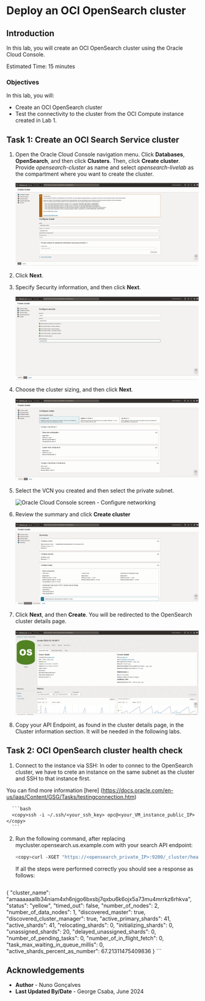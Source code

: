 # Deploy an OCI OpenSearch cluster

## Introduction

In this lab, you will create an OCI OpenSearch cluster using the Oracle Cloud Console. 

Estimated Time: 15 minutes

### Objectives

In this lab, you will:
- Create an OCI OpenSearch cluster
- Test the connectivity to the cluster from the OCI Compute instance created in Lab 1.

## Task 1: Create an OCI Search Service cluster

1. Open the Oracle Cloud Console navigation menu. Click **Databases**, **OpenSearch**, and then click **Clusters**. Then, click **Create cluster**. Provide *opensearch-cluster* as name and select *opensearch-livelab* as the compartment where you want to create the cluster.

   ![Oracle Cloud Console screen - Configure cluster](../images/image1.png)

2. Click **Next**.
3. Specify Security information, and then click **Next**.

   ![Oracle Cloud Console screen - Security](../images/image1-5.png)
4. Choose the cluster sizing, and then click **Next**.

   ![Oracle Cloud Console screen - Configure nodes](../images/image2.png)

5. Select the VCN you created and then select the private subnet.

   ![Oracle Cloud Console screen - Configure networking](../images/image3.png)

6. Review the summary and click **Create cluster**

   ![Oracle Cloud Console screen - Configure networking](../images/image3-5.png)

7. Click **Next**, and then **Create**. You will be redirected to the OpenSearch cluster details page.

   ![Oracle Cloud Console screen - Configure cluster details page, after cluster creation](../images/image4.png)

8. Copy your API Endpoint, as found in the cluster details page, in the Cluster information section. It will be needed in the following labs.

## Task 2: OCI OpenSearch cluster health check

1. Connect to the instance via SSH:
In oder to connec to the OpenSearch cluster, we have to crete an instance on the same subnet as the cluster and SSH to that instance first.

You can find more information [here] (https://docs.oracle.com/en-us/iaas/Content/GSG/Tasks/testingconnection.htm)

      ```bash
      <copy>ssh -i ~/.ssh/<your_ssh_key> opc@<your_VM_instance_public_IP></copy>
      ``` 

2. Run the following command, after replacing mycluster.opensearch.us.example.com with your search API endpoint:

      ```bash
      <copy>curl -XGET "https://<opensearch_private_IP>:9200/_cluster/health?pretty" -k -u <USERID:PASSWORD></copy>
      ```

   If all the steps were performed correctly you should see a response as follows:  

      ```json
{
  "cluster_name": "amaaaaaallb34niam4xh6njgo6bxsbj7qxbu6k6ojx5a73mu4mrrkz6rhkva",
  "status": "yellow",
  "timed_out": false,
  "number_of_nodes": 2,
  "number_of_data_nodes": 1,
  "discovered_master": true,
  "discovered_cluster_manager": true,
  "active_primary_shards": 41,
  "active_shards": 41,
  "relocating_shards": 0,
  "initializing_shards": 0,
  "unassigned_shards": 20,
  "delayed_unassigned_shards": 0,
  "number_of_pending_tasks": 0,
  "number_of_in_flight_fetch": 0,
  "task_max_waiting_in_queue_millis": 0,
  "active_shards_percent_as_number": 67.21311475409836
}
      ```

## Acknowledgements

* **Author** - Nuno Gonçalves
* **Last Updated By/Date** - George Csaba, June 2024
